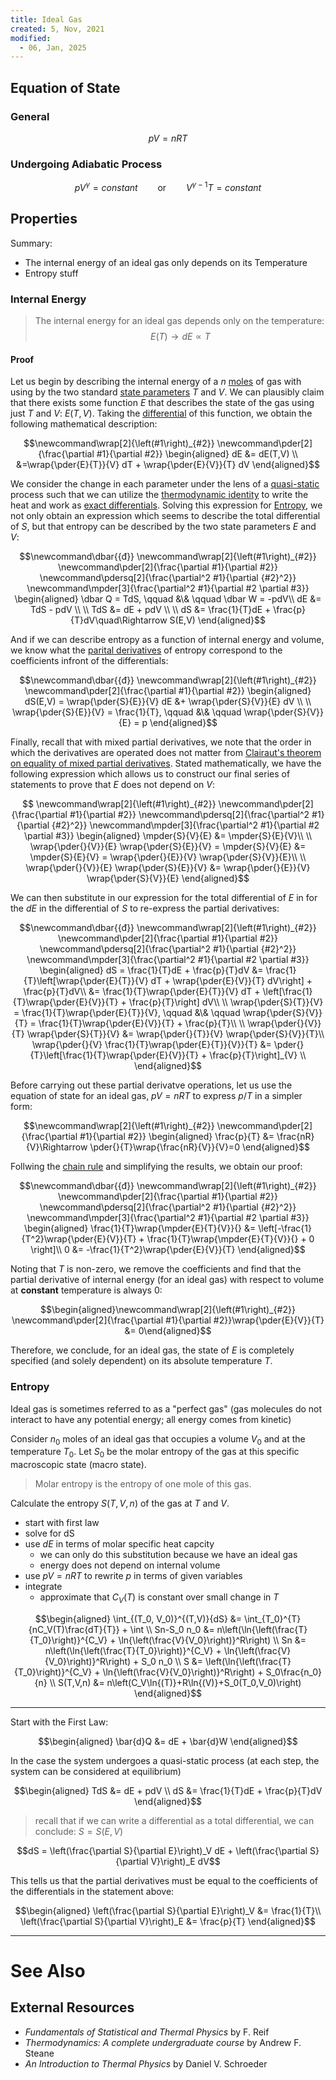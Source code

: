 ```yaml
---
title: Ideal Gas
created: 5, Nov, 2021
modified:
  - 06, Jan, 2025
---
```



## Equation of State

### General

$$pV=nRT$$

### Undergoing Adiabatic Process

$$pV^\gamma = constant \qquad\text{or}\qquad V^{\gamma-1}T = constant$$

## Properties

Summary:

  - The internal energy of an ideal gas only depends on its Temperature
  - Entropy stuff

### Internal Energy

> The internal energy for an ideal gas depends only on the temperature: $$E(T)\rightarrow dE\propto T$$

#### Proof

Let us begin by describing the internal energy of a $n$ [moles](/chem/Moles.md) of gas with using by the two standard [state parameters](/physics/Thermodynamics/Systems#State-Parameters.md) $T$ and $V$. We can plausibly claim that there exists some function $E$ that describes the state of the gas using just $T$ and $V$: $E(T,V)$. Taking the [differential](/maths/Differentials.md) of this function, we obtain the following mathematical description:

$$\newcommand\wrap[2]{\left(#1\right)_{#2}}
\newcommand\pder[2]{\frac{\partial #1}{\partial #2}}
\begin{aligned}
dE &= dE(T,V) \\
&=\wrap{\pder{E}{T}}{V} dT + \wrap{\pder{E}{V}}{T} dV
\end{aligned}$$

We consider the change in each parameter under the lens of a [quasi-static](/physics/Thermodynamics/Processes#Quasistatic.md) process such that we can utilize the [thermodynamic identity](/physics/Thermodynamics/Functions#Thermodynamic-Identity.md) to write the heat and work as [exact differentials](/maths/Differentials#Exact.md). Solving this expression for [Entropy](/physics/Thermodynamics/Entropy.md), we not only obtain an expression which seems to describe the total differential of $S$, but that entropy can be described by the two state parameters $E$ and $V$:

$$\newcommand\dbar{{đ}}
\newcommand\wrap[2]{\left(#1\right)_{#2}}
\newcommand\pder[2]{\frac{\partial #1}{\partial #2}}
\newcommand\pdersq[2]{\frac{\partial^2 #1}{\partial {#2}^2}}
\newcommand\mpder[3]{\frac{\partial^2 #1}{\partial #2 \partial #3}}
\begin{aligned}
\dbar Q = TdS, \qquad &\& \qquad \dbar W = -pdV\\
dE &= TdS - pdV \\
\\
TdS &= dE + pdV \\
\\
dS &= \frac{1}{T}dE + \frac{p}{T}dV\quad\Rightarrow S(E,V)
\end{aligned}$$

And if we can describe entropy as a function of internal energy and volume, we know what the [parital derivatives](/maths/PartialDerivatives.md) of entropy correspond to the coefficients infront of the differentials:

$$\newcommand\dbar{{đ}}
\newcommand\wrap[2]{\left(#1\right)_{#2}}
\newcommand\pder[2]{\frac{\partial #1}{\partial #2}}
\begin{aligned}
dS(E,V) = \wrap{\pder{S}{E}}{V} dE &+ \wrap{\pder{S}{V}}{E} dV \\
\\
\wrap{\pder{S}{E}}{V} = \frac{1}{T}, \qquad &\& \qquad \wrap{\pder{S}{V}}{E} = p
\end{aligned}$$

Finally, recall that with mixed partial derivatives, we note that the order in which the derivatives are operated does not matter from [Clairaut's theorem on equality of mixed partial derivatives](/maths/PartialDerivatives#Clairaut's-Theorem.md). Stated mathematically, we have the following expression which allows us to construct our final series of statements to prove that $E$ does not depend on $V$:

$$
\newcommand\wrap[2]{\left(#1\right)_{#2}}
\newcommand\pder[2]{\frac{\partial #1}{\partial #2}}
\newcommand\pdersq[2]{\frac{\partial^2 #1}{\partial {#2}^2}}
\newcommand\mpder[3]{\frac{\partial^2 #1}{\partial #2 \partial #3}}
\begin{aligned}
\mpder{S}{V}{E} &= \mpder{S}{E}{V}\\
\\
\wrap{\pder{}{V}}{E} \wrap{\pder{S}{E}}{V} = \mpder{S}{V}{E} &= \mpder{S}{E}{V} = \wrap{\pder{}{E}}{V} \wrap{\pder{S}{V}}{E}\\
\\
\wrap{\pder{}{V}}{E} \wrap{\pder{S}{E}}{V} &= \wrap{\pder{}{E}}{V} \wrap{\pder{S}{V}}{E}
\end{aligned}$$

We can then substitute in our expression for the total differential of $E$ in for the $dE$ in the differential of $S$ to re-express the partial derivatives:

$$\newcommand\dbar{{đ}}
\newcommand\wrap[2]{\left(#1\right)_{#2}}
\newcommand\pder[2]{\frac{\partial #1}{\partial #2}}
\newcommand\pdersq[2]{\frac{\partial^2 #1}{\partial {#2}^2}}
\newcommand\mpder[3]{\frac{\partial^2 #1}{\partial #2 \partial #3}}
\begin{aligned}
dS = \frac{1}{T}dE + \frac{p}{T}dV &= \frac{1}{T}\left[\wrap{\pder{E}{T}}{V} dT + \wrap{\pder{E}{V}}{T} dV\right] + \frac{p}{T}dV\\
&= \frac{1}{T}\wrap{\pder{E}{T}}{V} dT + \left[\frac{1}{T}\wrap{\pder{E}{V}}{T} + \frac{p}{T}\right] dV\\
\\
\wrap{\pder{S}{T}}{V} = \frac{1}{T}\wrap{\pder{E}{T}}{V}, \qquad &\& \qquad \wrap{\pder{S}{V}}{T} = \frac{1}{T}\wrap{\pder{E}{V}}{T} + \frac{p}{T}\\
\\
\wrap{\pder{}{V}}{T} \wrap{\pder{S}{T}}{V} &= \wrap{\pder{}{T}}{V} \wrap{\pder{S}{V}}{T}\\
\wrap{\pder{}{V} \frac{1}{T}\wrap{\pder{E}{T}}{V}}{T} &= \pder{}{T}\left[\frac{1}{T}\wrap{\pder{E}{V}}{T} + \frac{p}{T}\right]_{V} \\
\end{aligned}$$

Before carrying out these partial derivatve operations, let us use the equation of state for an ideal gas, $pV=nRT$ to express $p/T$ in a simpler form:

$$\newcommand\wrap[2]{\left(#1\right)_{#2}}
\newcommand\pder[2]{\frac{\partial #1}{\partial #2}}
\begin{aligned}
\frac{p}{T} &= \frac{nR}{V}\Rightarrow \pder{}{T}\wrap{\frac{nR}{V}}{V}=0
\end{aligned}$$

Follwing the [chain rule](/maths/PartialDerivatives#Chain-Rule.md) and simplifying the results, we obtain our proof:

$$\newcommand\dbar{{đ}}
\newcommand\wrap[2]{\left(#1\right)_{#2}}
\newcommand\pder[2]{\frac{\partial #1}{\partial #2}}
\newcommand\pdersq[2]{\frac{\partial^2 #1}{\partial {#2}^2}}
\newcommand\mpder[3]{\frac{\partial^2 #1}{\partial #2 \partial #3}}
\begin{aligned}
\frac{1}{T}\wrap{\mpder{E}{T}{V}}{} &= \left[-\frac{1}{T^2}\wrap{\pder{E}{V}}{T} + \frac{1}{T}\wrap{\mpder{E}{T}{V}}{} + 0 \right]\\
0 &= -\frac{1}{T^2}\wrap{\pder{E}{V}}{T}
\end{aligned}$$

Noting that $T$ is non-zero, we remove the coefficients and find that the partial derivative of internal energy (for an ideal gas) with respect to volume at **constant** temperature is always $0$:

$$\begin{aligned}\newcommand\wrap[2]{\left(#1\right)_{#2}}
\newcommand\pder[2]{\frac{\partial #1}{\partial #2}}\wrap{\pder{E}{V}}{T} &= 0\end{aligned}$$

Therefore, we conclude, for an ideal gas, the state of $E$ is completely specified (and solely dependent) on its absolute temperature $T$.

### Entropy

Ideal gas is sometimes referred to as a "perfect gas" (gas molecules do not interact to have any potential energy; all energy comes from kinetic)

Consider $n_0$ moles of an ideal gas that occupies a volume $V_0$ and at the temperature $T_0$. Let $S_0$ be the molar entropy of the gas at this specific macroscopic state (macro state).

> Molar entropy is the entropy of one mole of this gas.

Calculate the entropy $S(T,V,n)$ of the gas at $T$ and $V$.

- start with first law
- solve for dS
- use $dE$ in terms of molar specific heat capcity
  - we can only do this substitution because we have an ideal gas
  - energy does not depend on internal volume
- use $pV=nRT$ to rewrite $p$ in terms of given variables
- integrate
  - approximate that $C_V(T)$ is constant over small change in $T$


$$\begin{aligned}
\int_{(T_0, V_0)}^{(T,V)}{dS} &= \int_{T_0}^{T}{nC_V(T)\frac{dT}{T}} + \int \\
Sn-S_0 n_0 &= n\left(\ln{\left(\frac{T}{T_0}\right)}^{C_V} + \ln{\left(\frac{V}{V_0}\right)}^R\right) \\
Sn &= n\left(\ln{\left(\frac{T}{T_0}\right)}^{C_V} + \ln{\left(\frac{V}{V_0}\right)}^R\right) + S_0 n_0 \\
S &= \left(\ln{\left(\frac{T}{T_0}\right)}^{C_V} + \ln{\left(\frac{V}{V_0}\right)}^R\right) + S_0\frac{n_0}{n} \\
S(T,V,n) &= n\left(C_V\ln{(T)}+R\ln{(V)}+S_0(T_0,V_0)\right)
\end{aligned}$$

---

Start with the First Law:

$$\begin{aligned}
\bar{d}Q &= dE + \bar{d}W
\end{aligned}$$

In the case the system undergoes a quasi-static process (at each step, the system can be considered at equilibrium)

$$\begin{aligned}
TdS &= dE + pdV \\
dS &= \frac{1}{T}dE + \frac{p}{T}dV
\end{aligned}$$

> recall that if we can write a differential as a total differential, we can conclude: $S=S(E,V)$

$$dS = \left(\frac{\partial S}{\partial E}\right)_V dE + \left(\frac{\partial S}{\partial V}\right)_E dV$$

This tells us that the partial derivatives must be equal to the coefficients of the differentials in the statement above:

$$\begin{aligned}
\left(\frac{\partial S}{\partial E}\right)_V &= \frac{1}{T}\\
\left(\frac{\partial S}{\partial V}\right)_E &= \frac{p}{T}
\end{aligned}$$


---

# See Also

## External Resources

- *Fundamentals of Statistical and Thermal Physics* by F. Reif
- *Thermodynamics: A complete undergraduate course* by Andrew F. Steane
- *An Introduction to Thermal Physics* by Daniel V. Schroeder